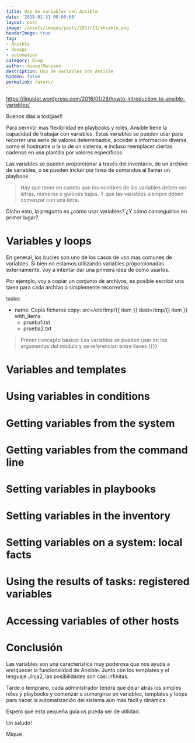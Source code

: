 ```yaml
---
title: Uso de variables con Ansible
date: '2018-01-31 00:00:00'
layout: post
image: /assets/images/posts/2017/11/ansible.png
headerImage: true
tag:
- Ansible
- devops
- automation
category: blog
author: miquelMariano
description: Uso de variables con Ansible
hidden: false
permalink: /avars/
---
```


https://liquidat.wordpress.com/2016/01/26/howto-introduction-to-ansible-variables/

Buenos dias a tod@as!!

Para permitir mas flexibilidad en playbooks y roles, Ansible tiene la capacidad de trabajar con variables. Estas variables se pueden usar para recorrer una serie de valores determinados, acceder a informacion diversa, como el hostname o la ip de un sistema, e incluso reemplacer ciertas cadenas en una plantilla por valores específicos.

Las variables se pueden proporcionar a través del inventario, de un archivo de variables, o se pueden incluir por linea de comandos al llamar un playbook.

> Hay que tener en cuenta que los nombres de las variables deben ser letras, números o guiones bajos.
> Y que las variables siempre deben comenzar con una letra.


Dicho esto, la pregunta es ¿cómo usar variables? ¿Y cómo conseguirlos en primer lugar?

# Variables y loops

En general, los bucles son uno de los casos de uso mas comunes de variables. Si bien no estamos utilizando variables proporcionadas externamente, voy a intentar dar una primera idea de como usarlos.

Por ejemplo, voy a copiar un conjunto de archivos, es posible escribir una tarea para cada archivo o simplemente recorrerlos:


tasks:
  - name: Copia ficheros
    copy: 
      src=/etc/tmp/{{ item }}
      dest=/tmp/{{ item }}
    with_items:
      - prueba1.txt
      - prueba2.txt


> Primer concepto básico: Las variables se pueden usar en los argumentos del módulo y se referencian 
> entre llaves \{\{\}\}

# Variables and templates

# Using variables in conditions

# Getting variables from the system

# Getting variables from the command line

# Setting variables in playbooks

# Setting variables in the inventory

# Setting variables on a system: local facts

# Using the results of tasks: registered variables

# Accessing variables of other hosts

# Conclusión

Las variables son una característica muy poderosa que nos ayuda a enriquecer la funcionalidad de Ansible. Junto con los templates y el lenguaje Jinja2, las posibilidades son casi infinitas.

Tarde o temprano, cada administrador tendrá que dejar atrás los simples roles y playbooks y comenzar a sumergirse en variables, templates y loops para hacer la automatización del sistema aún más fácil y dinámica.

Espero que esta pequeña guia os pueda ser de utilidad.

Un saludo!

Miquel.


